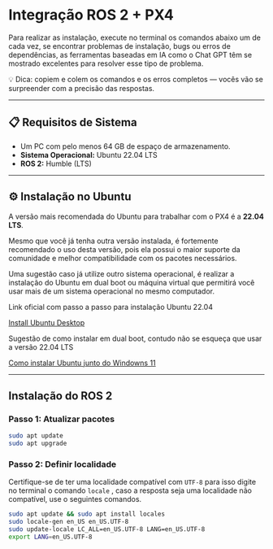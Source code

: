 # Integração ROS 2 + PX4

Para realizar as instalação, execute no terminal os comandos abaixo um de cada vez, se encontrar problemas de instalação, bugs ou erros de dependências, as ferramentas baseadas em IA como o Chat GPT têm se mostrado excelentes para resolver esse tipo de problema.

💡 Dica: copiem e colem os comandos e os erros completos — vocês vão se surpreender com a precisão das respostas.

---

## 📋 Requisitos de Sistema

- Um PC com pelo menos 64 GB de espaço de armazenamento.
- **Sistema Operacional:** Ubuntu 22.04 LTS
- **ROS 2:** Humble (LTS)

---

## ⚙️ Instalação no Ubuntu

A versão mais recomendada do Ubuntu para trabalhar com o PX4 é a **22.04 LTS**.

Mesmo que você já tenha outra versão instalada, é fortemente recomendado o uso desta versão, pois ela possui o maior suporte da comunidade e melhor compatibilidade com os pacotes necessários.

Uma sugestão caso já utilize outro sistema operacional, é realizar a instalação do Ubuntu em dual boot ou máquina virtual que permitirá você usar mais de um sistema operacional no mesmo computador.

Link oficial com passo a passo para instalação Ubuntu 22.04

[Install Ubuntu Desktop](https://ubuntu.com/tutorials/install-ubuntu-desktop#1-overview)

Sugestão de como instalar em dual boot, contudo não se esqueça que usar a versão 22.04 LTS

[Como instalar Ubuntu junto do Windowns 11](https://www.youtube.com/watch?v=QrsDuBwgF9Y&ab_channel=MWInform%C3%A1tica)

---

## Instalação do ROS 2 

### Passo 1: Atualizar pacotes

```bash
sudo apt update
sudo apt upgrade
```

### Passo 2: Definir localidade
Certifique-se de ter uma localidade compatível com `UTF-8` para isso digite no terminal o comando `locale` , caso a resposta seja uma localidade não compatível, use o seguintes comandos.

```bash
sudo apt update && sudo apt install locales
sudo locale-gen en_US en_US.UTF-8
sudo update-locale LC_ALL=en_US.UTF-8 LANG=en_US.UTF-8
export LANG=en_US.UTF-8
```



